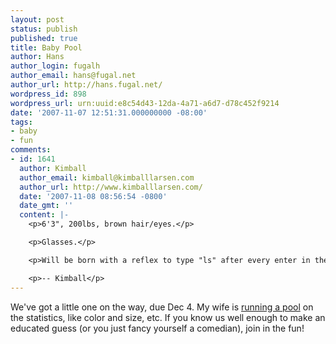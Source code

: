 ```yaml
---
layout: post
status: publish
published: true
title: Baby Pool
author: Hans
author_login: fugalh
author_email: hans@fugal.net
author_url: http://hans.fugal.net/
wordpress_id: 898
wordpress_url: urn:uuid:e8c54d43-12da-4a71-a6d7-d78c452f9214
date: '2007-11-07 12:51:31.000000000 -08:00'
tags:
- baby
- fun
comments:
- id: 1641
  author: Kimball
  author_email: kimball@kimballlarsen.com
  author_url: http://www.kimballlarsen.com/
  date: '2007-11-08 08:56:54 -0800'
  date_gmt: ''
  content: |-
    <p>6'3", 200lbs, brown hair/eyes.</p>

    <p>Glasses.</p>

    <p>Will be born with a reflex to type "ls" after every enter in the terminal.</p>

    <p>-- Kimball</p>
---
```

<p>We've got a little one on the way, due Dec 4. My wife is <a href="http://erin.fugal.net/blog/articles/2007/11/07/predictions-about-our-baby-cast-your-vote-now">running a pool</a> on the statistics, like color and size, etc. If you know us well enough to make an educated guess (or you just fancy yourself a comedian), join in the fun!</p>
